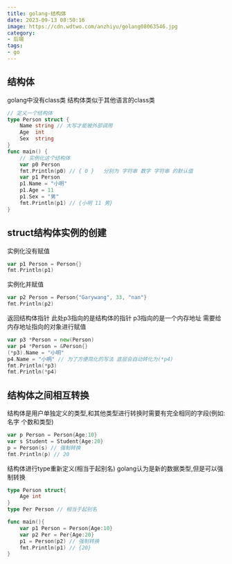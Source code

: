 ```yaml
---
title: golang-结构体
date: 2023-09-13 08:50:16
image: https://cdn.wdtwo.com/anzhiyu/golang08063546.jpg
category: 
- 后端
tags: 
- go
---
```


## 结构体

golang中没有class类 结构体类似于其他语言的class类

```go
// 定义一个结构体
type Person struct {
	Name string // 大写才能被外部调用
	Age  int
	Sex  string
}
func main() {
	// 实例化这个结构体
    var p0 Person
    fmt.Println(p0) // { 0 }   分别为 字符串 数字 字符串 的默认值
	var p1 Person
	p1.Name = "小明"
	p1.Age = 11
	p1.Sex = "男"
	fmt.Println(p1) // {小明 11 男}
}
```

## struct结构体实例的创建
实例化没有赋值
```go
var p1 Person = Person{}
fmt.Println(p1)
```
实例化并赋值
```go
var p2 Person = Person{"Garywang", 33, "nan"}
fmt.Println(p2)
```
返回结构体指针
此处p3指向的是结构体的指针 p3指向的是一个内存地址 需要给内存地址指向的对象进行赋值
```go
var p3 *Person = new(Person)
var p4 *Person = &Person{}
(*p3).Name = "小明"
p4.Name = "小明" // 为了方便简化的写法 底层会自动转化为(*p4)
fmt.Println(*p3)
fmt.Println(*p4)
```

## 结构体之间相互转换
结构体是用户单独定义的类型,和其他类型进行转换时需要有完全相同的字段(例如:名字 个数和类型)
```go
var p Person = Person{Age:10}
var s Student = Student{Age:20}
p = Person(s) // 强制转换
fmt.Println(p) // 20
```
结构体进行type重新定义(相当于起别名) golang认为是新的数据类型,但是可以强制转换
```go
type Person struct{
	Age int
}
type Per Person // 相当于起别名

func main(){
	var p1 Person = Person{Age:10}
	var p2 Per = Per{Age:20}
	p1 = Person(p2) // 强制转换
	fmt.Println(p1) // {20}
}
```